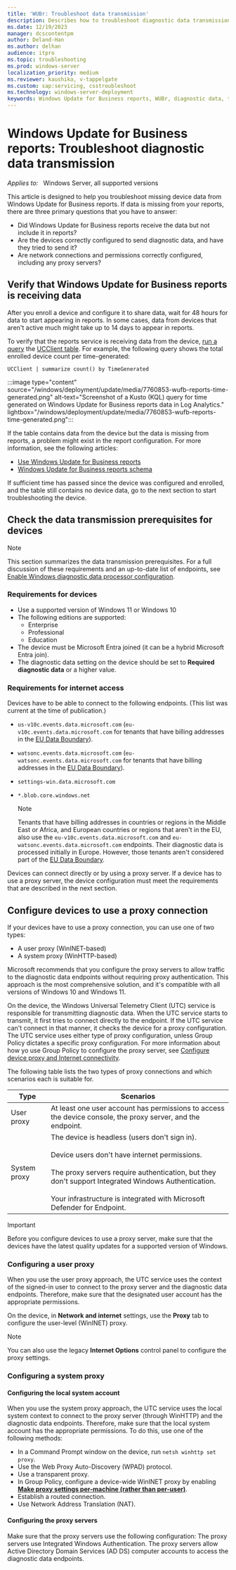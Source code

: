 ```yaml
---
title: 'WUBr: Troubleshoot data transmission'
description: Describes how to troubleshoot diagnostic data transmission issues in Windows Update for Business reports.
ms.date: 12/19/2023
manager: dcscontentpm
author: Deland-Han
ms.author: delhan
audience: itpro
ms.topic: troubleshooting
ms.prod: windows-server
localization_priority: medium
ms.reviewer: kaushika, v-tappelgate
ms.custom: sap:servicing, csstroubleshoot
ms.technology: windows-server-deployment
keywords: Windows Update for Business reports, WUBr, diagnostic data, telemetry
---
```


# Windows Update for Business reports: Troubleshoot diagnostic data transmission

_Applies to:_ &nbsp; Windows Server, all supported versions

This article is designed to help you troubleshoot missing device data from Windows Update for Business reports.
If data is missing from your reports, there are three primary questions that you have to answer:  

- Did Windows Update for Business reports receive the data but not include it in reports?
- Are the devices correctly configured to send diagnostic data, and have they tried to send it?
- Are network connections and permissions correctly configured, including any proxy servers?

## Verify that Windows Update for Business reports is receiving data

After you enroll a device and configure it to share data, wait for 48 hours for data to start appearing in reports. In some cases, data from devices that aren't active much might take up to 14 days to appear in reports.

To verify that the reports service is receiving data from the device, [run a query](/windows/deployment/update/wufb-reports-use#display-windows-update-for-business-reports-data) the [UCClient table](/windows/deployment/update/wufb-reports-schema-ucclient). For example, the following query shows the total enrolled device count per time-generated:  

`UCClient | summarize count() by TimeGenerated`

:::image type="content" source="/windows/deployment/update/media/7760853-wufb-reports-time-generated.png" alt-text="Screenshot of a Kusto (KQL) query for time generated on Windows Update for Business reports data in Log Analytics." lightbox="/windows/deployment/update/media/7760853-wufb-reports-time-generated.png":::

If the table contains data from the device but the data is missing from reports, a problem might exist in the report configuration. For more information, see the following articles:

- [Use Windows Update for Business reports](/windows/deployment/update/wufb-reports-use)
- [Windows Update for Business reports schema](/windows/deployment/update/wufb-reports-schema)

If sufficient time has passed since the device was configured and enrolled, and the table still contains no device data, go to the next section to start troubleshooting the device.

## Check the data transmission prerequisites for devices

> [!NOTE]  
> This section summarizes the data transmission prerequisites. For a full discussion of these requirements and an up-to-date list of endpoints, see [Enable Windows diagnostic data processor configuration](/windows/privacy/configure-windows-diagnostic-data-in-your-organization#enable-windows-diagnostic-data-processor-configuration).

### Requirements for devices

- Use a supported version of Windows 11 or Windows 10
- The following editions are supported:
  - Enterprise
  - Professional
  - Education
- The device must be Microsoft Entra joined (it can be a hybrid Microsoft Entra join).
- The diagnostic data setting on the device should be set to **Required diagnostic data** or a higher value.

### Requirements for internet access

Devices have to be able to connect to the following endpoints. (This list was current at the time of publication.)

- `us-v10c.events.data.microsoft.com` (`eu-v10c.events.data.microsoft.com` for tenants that have billing addresses in the [EU Data Boundary](/privacy/eudb/eu-data-boundary-learn#eu-data-boundary-countries-and-datacenter-locations)).
- `watsonc.events.data.microsoft.com` (`eu-watsonc.events.data.microsoft.com` for tenants that have billing addresses in the [EU Data Boundary](/privacy/eudb/eu-data-boundary-learn#eu-data-boundary-countries-and-datacenter-locations)).
- `settings-win.data.microsoft.com`
- `*.blob.core.windows.net`

  > [!NOTE]  
  > Tenants that have billing addresses in countries or regions in the Middle East or Africa, and European countries or regions that aren't in the EU, also use the `eu-v10c.events.data.microsoft.com` and `eu-watsonc.events.data.microsoft.com` endpoints. Their diagnostic data is processed initially in Europe. However, those tenants aren't considered part of the [EU Data Boundary](/privacy/eudb/eu-data-boundary-learn).

Devices can connect directly or by using a proxy server. If a device has to use a proxy server, the device configuration must meet the requirements that are described in the next section.

## Configure devices to use a proxy connection

If your devices have to use a proxy connection, you can use one of two types:

- A user proxy (WinINET-based)
- A system proxy (WinHTTP-based)

Microsoft recommends that you configure the proxy servers to allow traffic to the diagnostic data endpoints without requiring proxy authentication. This approach is the most comprehensive solution, and it's compatible with all versions of Windows 10 and Windows 11.

On the device, the Windows Universal Telemetry Client (UTC) service is responsible for transmitting diagnostic data. When the UTC service starts to transmit, it first tries to connect directly to the endpoint. If the UTC service can't connect in that manner, it checks the device for a proxy configuration. The UTC service uses either type of proxy configuration, unless Group Policy dictates a specific proxy configuration. For more information about how yo use Group Policy to configure the proxy server, see [Configure device proxy and Internet connectivity](/microsoft-365/security/defender-endpoint/configure-proxy-internet#configure-the-proxy-server-manually-using-a-registry-based-static-proxy).

The following table lists the two types of proxy connections and which scenarios each is suitable for.

| Type          | Scenarios |
| - | - |
| User proxy | At least one user account has permissions to access the device console, the proxy server, and the endpoint. |
| System proxy | The device is headless (users don't sign in).<br/><br/>Device users don't have internet permissions.<br/><br/>The proxy servers require authentication, but they don't support Integrated Windows Authentication.<br/><br/>Your infrastructure is integrated with Microsoft Defender for Endpoint. |

> [!IMPORTANT]  
> Before you configure devices to use a proxy server, make sure that the devices have the latest quality updates for a supported version of Windows.

### Configuring a user proxy

When you use the user proxy approach, the UTC service uses the context of the signed-in user to connect to the proxy server and the diagnostic data endpoints. Therefore, make sure that the designated user account has the appropriate permissions.

On the device, in **Network and internet** settings, use the **Proxy** tab to configure the user-level (WinINET) proxy.

> [!NOTE]  
> You can also use the legacy **Internet Options** control panel to configure the proxy settings.

### Configuring a system proxy

#### Configuring the local system account

When you use the system proxy approach, the UTC service uses the local system context to connect to the proxy server (through WinHTTP) and the diagnostic data endpoints. Therefore, make sure that the local system account has the appropriate permissions. To do this, use one of the following methods:

- In a Command Prompt window on the device, run `netsh winhttp set proxy`.
- Use the Web Proxy Auto-Discovery (WPAD) protocol.
- Use a transparent proxy.
- In Group Policy, configure a device-wide WinINET proxy by enabling **[Make proxy settings per-machine (rather than per-user)](https://gpsearch.azurewebsites.net/#683)**.  
- Establish a routed connection.
- Use Network Address Translation (NAT).

#### Configuring the proxy servers

Make sure that the proxy servers use the following configuration:
The proxy servers use Integrated Windows Authentication.
The proxy servers allow Active Directory Domain Services (AD DS) computer accounts to access the diagnostic data endpoints.
